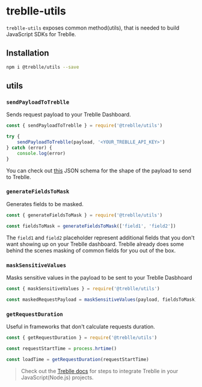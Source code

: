 # treblle-utils

`treblle-utils` exposes common method(utils), that is needed to build JavaScript SDKs for Treblle.

## Installation

```sh
npm i @treblle/utils --save
```

## utils

### `sendPayloadToTreblle`

Sends request payload to your Treblle Dashboard.

```js
const { sendPayloadToTreblle } = require('@treblle/utils')

try {
    sendPayloadToTreblle(payload, '<YOUR_TREBLLE_API_KEY>')
} catch (error) {
    console.log(error)
}
```

You can check out [this](https://github.com/Treblle/treblle-utils/blob/develop/treblle-payload-schema.json) JSON schema for the shape of the payload to send to Treblle.

### `generateFieldsToMask`

Generates fields to be masked.

```js
const { generateFieldsToMask } = require('@treblle/utils')

const fieldsToMask = generateFieldsToMask(['field1', 'field2'])
```

The `field1` and `field2` placeholder represent additional fields that you don't want showing up on your Treblle dashboard. Treblle already does some behind the scenes masking of common fields for you out of the box.

### `maskSensitiveValues`

Masks sensitive values in the payload to be sent to your Treblle Dasbhoard

```js
const { maskSensitiveValues } = require('@treblle/utils')

const maskedRequestPayload = maskSensitiveValues(payload, fieldsToMask)
```

### `getRequestDuration`

Useful in frameworks that don't calculate requests duration.

```js
const { getRequestDuration } = require('@treblle/utils')

const requestStartTime = process.hrtime()

const loadTime = getRequestDuration(requestStartTime)
```

> Check out the [Treblle docs](https://docs.treblle.com) for steps to integrate Treblle in your JavaScript(Node.js) projects.
